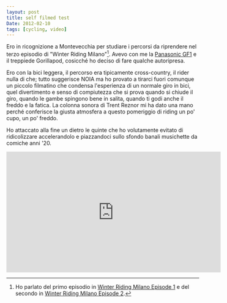 ```yaml
---
layout: post
title: self filmed test
Date: 2012-02-10
tags: [cycling, video]
---
```

 

Ero in ricognizione a Montevecchia per studiare i percorsi da riprendere nel terzo episodio di "Winter Riding Milano"[^nota1]. Avevo con me la [Panasonic GF1](http://aadm.github.com/2010-09-11-it-was-unintentional.html) e il treppiede Gorillapod, cosicché ho deciso di fare qualche autoripresa. 

Ero con la bici leggera, il percorso era tipicamente cross-country, il rider nulla di che; tutto suggerisce NOIA ma ho provato a tirarci fuori comunque un piccolo filmatino che condensa l'esperienza di un normale giro in bici, quel divertimento e senso di compiutezza che si prova quando si chiude il giro, quando le gambe spingono bene in salita, quando ti godi anche il freddo e la fatica. La colonna sonora di Trent Reznor mi ha dato una mano perché conferisce la giusta atmosfera a questo pomeriggio di riding un po' cupo, un po' freddo.

Ho attaccato alla fine un dietro le quinte che ho volutamente evitato di ridicolizzare accelerandolo e piazzandoci sullo sfondo banali musichette da comiche anni '20.

<iframe width="560" height="315" src="http://www.youtube.com/embed/XgXsfgudCPQ?rel=0" frameborder="0"> </iframe>

[^nota1]: Ho parlato del primo episodio in [Winter Riding Milano Episode 1](http://aadm.github.com/2011-12-20-winter-riding-milano-episode-1.html) e del secondo in [Winter Riding Milano Episode 2](http://aadm.github.com/2012-02-09-winter-riding-milano-episode-2.html).
